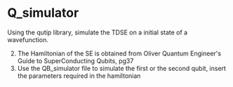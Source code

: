 # Q_simulator

Using the qutip library, simulate the TDSE on a initial state of a wavefunction.

2. The Hamiltonian of the SE is obtained from Oliver Quantum Engineer's Guide to SuperConducting Qubits, pg37
3. Use the QB_simulator file to simulate the first or the second qubit, insert the parameters required in the hamiltonian
